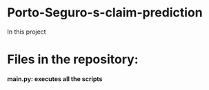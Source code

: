 # Porto-Seguro-s-claim-prediction
In this project

# Files in the repository:
#### main.py: executes all the scripts


